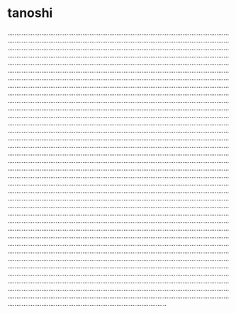 # tanoshi
.........................................................................................................................................................................................................................................................................................................................................................................................................................................................................................................................................................................................................................................................................................................................................................................................................................................................................................................................................................................................................................................................................................................................................................................................................................................................................................................................................................................................................................................................................................................................................................................................................................................................................................................................................................................................................................................................................................................................................................................................................................................................................................................................................................................................................................................................................................................................................................................................................................................................................................................................................................................................................................................................................................................................................................................................................................................................................................................................................................................................................................................................................................................................................................................................................................................................................................................................................................................................................................................................................................................................................................................................................................................................................................................................................................................................................................................................................................................................................................................................................................................................................................................................................................................................................................................................................................................................................................................................................................................................................................................................................................................................................................................................................................................................................